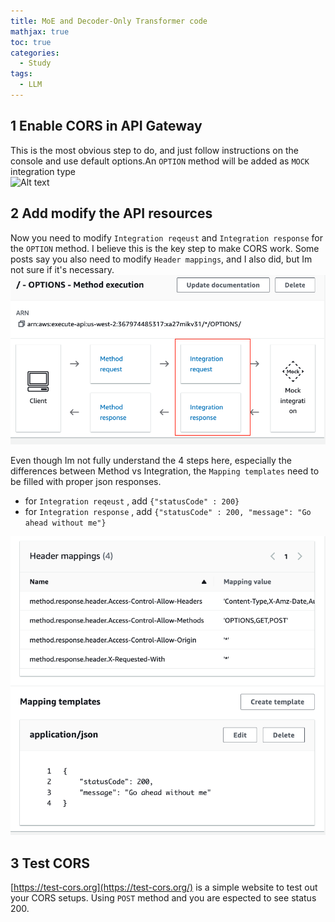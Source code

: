 ```yaml
---
title: MoE and Decoder-Only Transformer code
mathjax: true
toc: true
categories:
  - Study
tags:
  - LLM
---
```




## 1 Enable CORS in API Gateway
This is the most obvious step to do, and just follow instructions on the console and use default options.An `OPTION` method will be added as `MOCK` integration type  
![Alt text](/assets/images/24-03-22-MoE-Code_files/console.png)

## 2 Add modify the API resources
Now you need to modify `Integration reqeust` and `Integration response` for the `OPTION` method. I believe this is the key step to make CORS work. Some posts say you also need to modify `Header mappings`, and I also did, but Im not sure if it's necessary.  
![Alt text](/assets/images/23-09-15-CORS_files/integration.png)

Even though Im not fully understand the 4 steps here, especially the differences between Method vs Integration, the `Mapping templates` need to be filled with proper json responses. 
- for `Integration reqeust` , add `{"statusCode" : 200}`
- for `Integration response` , add `{"statusCode" : 200, "message": "Go ahead without me"}`  

![Alt text](/assets/images/23-09-15-CORS_files/mappingtemplates.png)
## 3 Test CORS
[https://test-cors.org](https://test-cors.org/) is a simple website to test out your CORS setups. Using `POST` method and you are espected to see status 200.